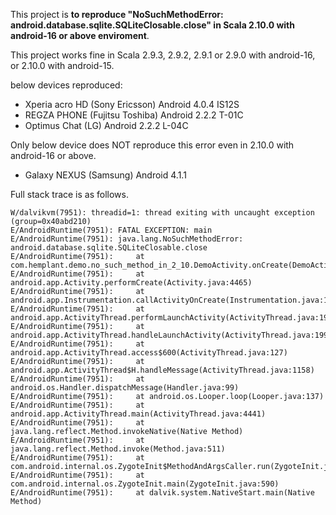 This project is **to reproduce "NoSuchMethodError: android.database.sqlite.SQLiteClosable.close" in Scala 2.10.0 with android-16 or above enviroment**. 

This project works fine in Scala 2.9.3, 2.9.2, 2.9.1 or 2.9.0 with android-16, or 2.10.0 with android-15.

below devices reproduced:

 *  Xperia acro HD (Sony Ericsson) Android 4.0.4 IS12S 
 *  REGZA PHONE (Fujitsu Toshiba) Android 2.2.2 T-01C
 *	Optimus Chat (LG) Android 2.2.2 L-04C

Only below device does NOT reproduce this error even in 2.10.0 with android-16 or above.
 *	Galaxy NEXUS (Samsung) Android 4.1.1 

Full stack trace is as follows.

	W/dalvikvm(7951): threadid=1: thread exiting with uncaught exception (group=0x40abd210)
	E/AndroidRuntime(7951): FATAL EXCEPTION: main
	E/AndroidRuntime(7951): java.lang.NoSuchMethodError: android.database.sqlite.SQLiteClosable.close
	E/AndroidRuntime(7951): 	at com.hemplant.demo.no_such_method_in_2_10.DemoActivity.onCreate(DemoActivity.scala:18)
	E/AndroidRuntime(7951): 	at android.app.Activity.performCreate(Activity.java:4465)
	E/AndroidRuntime(7951): 	at android.app.Instrumentation.callActivityOnCreate(Instrumentation.java:1049)
	E/AndroidRuntime(7951): 	at android.app.ActivityThread.performLaunchActivity(ActivityThread.java:1931)
	E/AndroidRuntime(7951): 	at android.app.ActivityThread.handleLaunchActivity(ActivityThread.java:1992)
	E/AndroidRuntime(7951): 	at android.app.ActivityThread.access$600(ActivityThread.java:127)
	E/AndroidRuntime(7951): 	at android.app.ActivityThread$H.handleMessage(ActivityThread.java:1158)
	E/AndroidRuntime(7951): 	at android.os.Handler.dispatchMessage(Handler.java:99)
	E/AndroidRuntime(7951): 	at android.os.Looper.loop(Looper.java:137)
	E/AndroidRuntime(7951): 	at android.app.ActivityThread.main(ActivityThread.java:4441)
	E/AndroidRuntime(7951): 	at java.lang.reflect.Method.invokeNative(Native Method)
	E/AndroidRuntime(7951): 	at java.lang.reflect.Method.invoke(Method.java:511)
	E/AndroidRuntime(7951): 	at com.android.internal.os.ZygoteInit$MethodAndArgsCaller.run(ZygoteInit.java:823)
	E/AndroidRuntime(7951): 	at com.android.internal.os.ZygoteInit.main(ZygoteInit.java:590)
	E/AndroidRuntime(7951): 	at dalvik.system.NativeStart.main(Native Method)